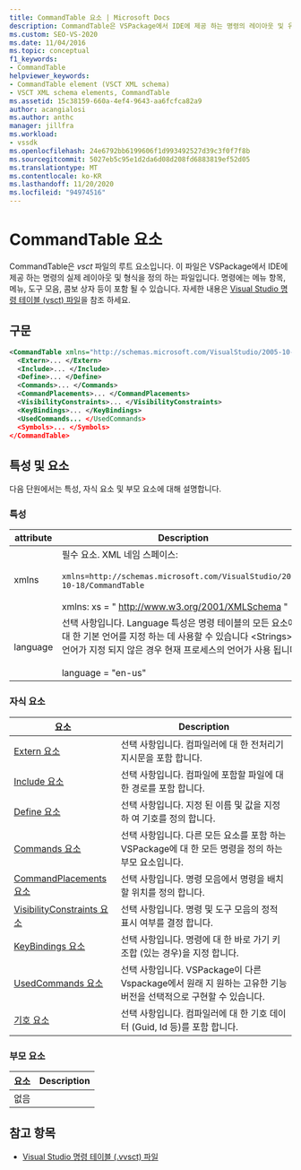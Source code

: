 ```yaml
---
title: CommandTable 요소 | Microsoft Docs
description: CommandTable은 VSPackage에서 IDE에 제공 하는 명령의 레이아웃 및 유형을 정의 하는 vsct 파일의 루트 요소입니다.
ms.custom: SEO-VS-2020
ms.date: 11/04/2016
ms.topic: conceptual
f1_keywords:
- CommandTable
helpviewer_keywords:
- CommandTable element (VSCT XML schema)
- VSCT XML schema elements, CommandTable
ms.assetid: 15c38159-660a-4ef4-9643-aa6fcfca82a9
author: acangialosi
ms.author: anthc
manager: jillfra
ms.workload:
- vssdk
ms.openlocfilehash: 24e6792bb6199606f1d993492527d39c3f0f7f8b
ms.sourcegitcommit: 5027eb5c95e1d2da6d08d208fd6883819ef52d05
ms.translationtype: MT
ms.contentlocale: ko-KR
ms.lasthandoff: 11/20/2020
ms.locfileid: "94974516"
---
```

# <a name="commandtable-element"></a>CommandTable 요소
CommandTable은 *vsct* 파일의 루트 요소입니다. 이 파일은 VSPackage에서 IDE에 제공 하는 명령의 실제 레이아웃 및 형식을 정의 하는 파일입니다. 명령에는 메뉴 항목, 메뉴, 도구 모음, 콤보 상자 등이 포함 될 수 있습니다. 자세한 내용은 [Visual Studio 명령 테이블 (vsct) 파일](../extensibility/internals/visual-studio-command-table-dot-vsct-files.md)을 참조 하세요.

## <a name="syntax"></a>구문

```xml
<CommandTable xmlns="http://schemas.microsoft.com/VisualStudio/2005-10-18/CommandTable" xmlns:xs="http://www.w3.org/2001/XMLSchema" >
  <Extern>... </Extern>
  <Include>... </Include>
  <Define>... </Define>
  <Commands>... </Commands>
  <CommandPlacements>... </CommandPlacements>
  <VisibilityConstraints>... </VisibilityConstraints>
  <KeyBindings>... </KeyBindings>
  <UsedCommands... </UsedCommands>
  <Symbols>... </Symbols>
</CommandTable>
```

## <a name="attributes-and-elements"></a>특성 및 요소
 다음 단원에서는 특성, 자식 요소 및 부모 요소에 대해 설명합니다.

### <a name="attributes"></a>특성

| attribute | Description |
|-----------| - |
| xmlns | 필수 요소. XML 네임 스페이스:<br /><br /> `xmlns=http://schemas.microsoft.com/VisualStudio/2005-10-18/CommandTable`<br /><br /> xmlns: xs = " <http://www.w3.org/2001/XMLSchema> " |
| language | 선택 사항입니다. Language 특성은 명령 테이블의 모든 요소에 대 한 기본 언어를 지정 하는 데 사용할 수 있습니다 \<Strings> .  언어가 지정 되지 않은 경우 현재 프로세스의 언어가 사용 됩니다.<br /><br /> language = "en-us" |

### <a name="child-elements"></a>자식 요소

|요소|Description|
|-------------|-----------------|
|[Extern 요소](../extensibility/extern-element.md)|선택 사항입니다. 컴파일러에 대 한 전처리기 지시문을 포함 합니다.|
|[Include 요소](../extensibility/include-element.md)|선택 사항입니다. 컴파일에 포함할 파일에 대 한 경로를 포함 합니다.|
|[Define 요소](../extensibility/define-element.md)|선택 사항입니다. 지정 된 이름 및 값을 지정 하 여 기호를 정의 합니다.|
|[Commands 요소](../extensibility/commands-element.md)|선택 사항입니다. 다른 모든 요소를 포함 하는 VSPackage에 대 한 모든 명령을 정의 하는 부모 요소입니다.|
|[CommandPlacements 요소](../extensibility/commandplacements-element.md)|선택 사항입니다. 명령 모음에서 명령을 배치할 위치를 정의 합니다.|
|[VisibilityConstraints 요소](../extensibility/visibilityconstraints-element.md)|선택 사항입니다. 명령 및 도구 모음의 정적 표시 여부를 결정 합니다.|
|[KeyBindings 요소](../extensibility/keybindings-element.md)|선택 사항입니다. 명령에 대 한 바로 가기 키 조합 (있는 경우)을 지정 합니다.|
|[UsedCommands 요소](../extensibility/usedcommands-element.md)|선택 사항입니다. VSPackage이 다른 Vspackage에서 원래 지 원하는 고유한 기능 버전을 선택적으로 구현할 수 있습니다.|
|[기호 요소](https://www.microsoft.com/download/details.aspx?id=55984)|선택 사항입니다. 컴파일러에 대 한 기호 데이터 (Guid, Id 등)를 포함 합니다.|

### <a name="parent-elements"></a>부모 요소

|요소|Description|
|-------------|-----------------|
|없음||

## <a name="see-also"></a>참고 항목
- [Visual Studio 명령 테이블 (.vvsct) 파일](../extensibility/internals/visual-studio-command-table-dot-vsct-files.md)
